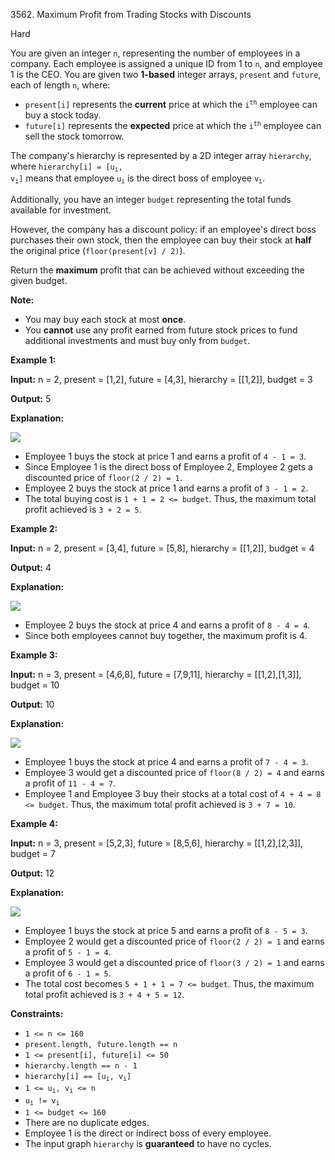 3562\. Maximum Profit from Trading Stocks with Discounts

Hard

You are given an integer `n`, representing the number of employees in a company. Each employee is assigned a unique ID from 1 to `n`, and employee 1 is the CEO. You are given two **1-based** integer arrays, `present` and `future`, each of length `n`, where:

*   `present[i]` represents the **current** price at which the <code>i<sup>th</sup></code> employee can buy a stock today.
*   `future[i]` represents the **expected** price at which the <code>i<sup>th</sup></code> employee can sell the stock tomorrow.

The company's hierarchy is represented by a 2D integer array `hierarchy`, where <code>hierarchy[i] = [u<sub>i</sub>, v<sub>i</sub>]</code> means that employee <code>u<sub>i</sub></code> is the direct boss of employee <code>v<sub>i</sub></code>.

Additionally, you have an integer `budget` representing the total funds available for investment.

However, the company has a discount policy: if an employee's direct boss purchases their own stock, then the employee can buy their stock at **half** the original price (`floor(present[v] / 2)`).

Return the **maximum** profit that can be achieved without exceeding the given budget.

**Note:**

*   You may buy each stock at most **once**.
*   You **cannot** use any profit earned from future stock prices to fund additional investments and must buy only from `budget`.

**Example 1:**

**Input:** n = 2, present = [1,2], future = [4,3], hierarchy = [[1,2]], budget = 3

**Output:** 5

**Explanation:**

![](https://assets.leetcode.com/uploads/2025/04/09/screenshot-2025-04-10-at-053641.png)

*   Employee 1 buys the stock at price 1 and earns a profit of `4 - 1 = 3`.
*   Since Employee 1 is the direct boss of Employee 2, Employee 2 gets a discounted price of `floor(2 / 2) = 1`.
*   Employee 2 buys the stock at price 1 and earns a profit of `3 - 1 = 2`.
*   The total buying cost is `1 + 1 = 2 <= budget`. Thus, the maximum total profit achieved is `3 + 2 = 5`.

**Example 2:**

**Input:** n = 2, present = [3,4], future = [5,8], hierarchy = [[1,2]], budget = 4

**Output:** 4

**Explanation:**

![](https://assets.leetcode.com/uploads/2025/04/09/screenshot-2025-04-10-at-053641.png)

*   Employee 2 buys the stock at price 4 and earns a profit of `8 - 4 = 4`.
*   Since both employees cannot buy together, the maximum profit is 4.

**Example 3:**

**Input:** n = 3, present = [4,6,8], future = [7,9,11], hierarchy = [[1,2],[1,3]], budget = 10

**Output:** 10

**Explanation:**

![](https://assets.leetcode.com/uploads/2025/04/09/image.png)

*   Employee 1 buys the stock at price 4 and earns a profit of `7 - 4 = 3`.
*   Employee 3 would get a discounted price of `floor(8 / 2) = 4` and earns a profit of `11 - 4 = 7`.
*   Employee 1 and Employee 3 buy their stocks at a total cost of `4 + 4 = 8 <= budget`. Thus, the maximum total profit achieved is `3 + 7 = 10`.

**Example 4:**

**Input:** n = 3, present = [5,2,3], future = [8,5,6], hierarchy = [[1,2],[2,3]], budget = 7

**Output:** 12

**Explanation:**

![](https://assets.leetcode.com/uploads/2025/04/09/screenshot-2025-04-10-at-054114.png)

*   Employee 1 buys the stock at price 5 and earns a profit of `8 - 5 = 3`.
*   Employee 2 would get a discounted price of `floor(2 / 2) = 1` and earns a profit of `5 - 1 = 4`.
*   Employee 3 would get a discounted price of `floor(3 / 2) = 1` and earns a profit of `6 - 1 = 5`.
*   The total cost becomes `5 + 1 + 1 = 7 <= budget`. Thus, the maximum total profit achieved is `3 + 4 + 5 = 12`.

**Constraints:**

*   `1 <= n <= 160`
*   `present.length, future.length == n`
*   `1 <= present[i], future[i] <= 50`
*   `hierarchy.length == n - 1`
*   <code>hierarchy[i] == [u<sub>i</sub>, v<sub>i</sub>]</code>
*   <code>1 <= u<sub>i</sub>, v<sub>i</sub> <= n</code>
*   <code>u<sub>i</sub> != v<sub>i</sub></code>
*   `1 <= budget <= 160`
*   There are no duplicate edges.
*   Employee 1 is the direct or indirect boss of every employee.
*   The input graph `hierarchy` is **guaranteed** to have no cycles.